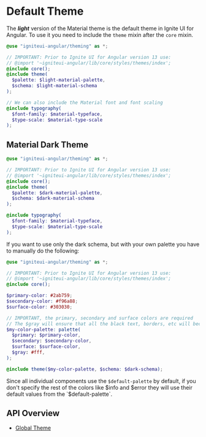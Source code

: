 # Default Theme

The _**light**_ version of the Material theme is the default theme in Ignite UI for Angular. To use it you need to include the `theme` mixin after the `core` mixin.

```scss
@use "igniteui-angular/theming" as *;

// IMPORTANT: Prior to Ignite UI for Angular version 13 use:
// @import '~igniteui-angular/lib/core/styles/themes/index';
@include core();
@include theme(
  $palette: $light-material-palette,
  $schema: $light-material-schema
);

// We can also include the Material font and font scaling
@include typography(
  $font-family: $material-typeface,
  $type-scale: $material-type-scale
);
```

## Material Dark Theme

```scss
@use "igniteui-angular/theming" as *;

// IMPORTANT: Prior to Ignite UI for Angular version 13 use:
// @import '~igniteui-angular/lib/core/styles/themes/index';
@include core();
@include theme(
  $palette: $dark-material-palette,
  $schema: $dark-material-schema
);

@include typography(
  $font-family: $material-typeface,
  $type-scale: $material-type-scale
);
```

If you want to use only the dark schema, but with your own palette you have to manually do the following:

```scss
@use "igniteui-angular/theming" as *;

// IMPORTANT: Prior to Ignite UI for Angular version 13 use:
// @import '~igniteui-angular/lib/core/styles/themes/index';
@include core();

$primary-color: #2ab759;
$secondary-color: #f96a88;
$surface-color: #303030;

// IMPORTANT, the primary, secondary and surface colors are required
// The $gray will ensure that all the black text, borders, etc will become a shade of white in order to be visible against a dark background
$my-color-palette: palette(
  $primary: $primary-color,
  $secondary: $secondary-color,
  $surface: $surface-color,
  $gray: #fff,
);

@include theme($my-color-palette, $schema: $dark-schema);
```

Since all individual components use the `$default-palette` by default, if you don't specify the rest of the colors like $info and $error they will use their default values from the `$default-palette`.

## API Overview

* [Global Theme]({environment:sassApiUrl}/index.html#mixin-theme)

